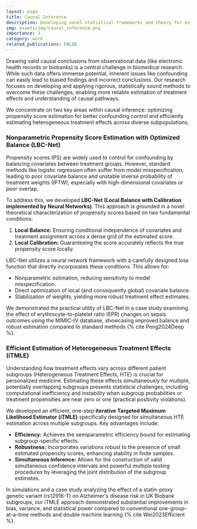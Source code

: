 ```yaml
---
layout: page
title: Causal Inference
description: Developing novel statistical frameworks and theory for estimating treatment effects and understanding causality from observational data.
img: assets/img/causal_inference.png
importance: 3
category: work
related_publications: FALSE
---
```


Drawing valid causal conclusions from observational data (like electronic health records or biobanks) is a central challenge in biomedical research. While such data offers immense potential, inherent issues like confounding can easily lead to biased findings and incorrect conclusions. Our research focuses on developing and applying rigorous, statistically sound methods to overcome these challenges, enabling more reliable estimation of treatment effects and understanding of causal pathways.

We concentrate on two key areas within causal inference: optimizing propensity score estimation for better confounding control and efficiently estimating heterogeneous treatment effects across diverse subpopulations.


### Nonparametric Propensity Score Estimation with Optimized Balance (LBC-Net)

Propensity scores (PS) are widely used to control for confounding by balancing covariates between treatment groups. However, standard methods like logistic regression often suffer from model misspecification, leading to poor covariate balance and unstable inverse probability of treatment weights (IPTW), especially with high-dimensional covariates or poor overlap.

To address this, we developed **LBC-Net (Local Balance with Calibration implemented by Neural Networks)**. This approach is grounded in a novel theoretical characterization of propensity scores based on two fundamental conditions:
1.  **Local Balance:** Ensuring conditional independence of covariates and treatment assignment across a dense grid of the estimated score.
2.  **Local Calibration:** Guaranteeing the score accurately reflects the true propensity score locally.

LBC-Net utilizes a neural network framework with a carefully designed loss function that directly incorporates these conditions. This allows for:
*   Nonparametric estimation, reducing sensitivity to model misspecification.
*   Direct optimization of local (and consequently global) covariate balance.
*   Stabilization of weights, yielding more robust treatment effect estimates.

We demonstrated the practical utility of LBC-Net in a case study examining the effect of erythrocyte-to-platelet ratio (EPR) changes on sepsis outcomes using the MIMIC-IV database, showcasing improved balance and robust estimation compared to standard methods {% cite Peng2024Deep %}.




### Efficient Estimation of Heterogeneous Treatment Effects (iTMLE)

Understanding how treatment effects vary across different patient subgroups (Heterogeneous Treatment Effects, HTE) is crucial for personalized medicine. Estimating these effects simultaneously for multiple, potentially overlapping subgroups presents statistical challenges, including computational inefficiency and instability when subgroup probabilities or treatment propensities are near zero or one (practical positivity violations).

We developed an efficient, one-step **iterative Targeted Maximum Likelihood Estimator (iTMLE)** specifically designed for simultaneous HTE estimation across multiple subgroups. Key advantages include:
*   **Efficiency:** Achieves the semiparametric efficiency bound for estimating subgroup-specific effects.
*   **Robustness:** Incorporates variations robust to the presence of small estimated propensity scores, enhancing stability in finite samples.
*   **Simultaneous Inference:** Allows for the construction of valid simultaneous confidence intervals and powerful multiple testing procedures by leveraging the joint distribution of the subgroup estimates.

In simulations and a case study analyzing the effect of a statin-proxy genetic variant (rs12916-T) on Alzheimer's disease risk in UK Biobank subgroups, our iTMLE approach demonstrated substantial improvements in bias, variance, and statistical power compared to conventional one-group-at-a-time methods and double machine learning {% cite Wei2023Efficient %}.